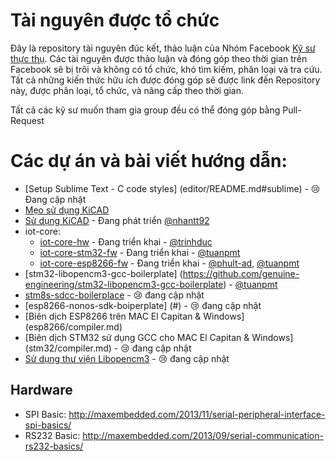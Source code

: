 # Tài nguyên được tổ chức
Đây là repository tài nguyên đúc kết, thảo luận của Nhóm Facebook [Kỹ sư thực thụ](https://www.facebook.com/groups/kysuthucthu). Các tài nguyên được thảo luận và đóng góp theo thời gian trên Facebook sẽ bị trôi và không có tổ chức, khó tìm kiếm, phân loại và tra cứu.
Tất cả những kiến thức hữu ích được đóng góp sẽ được link đến Repository này, được phân loại, tổ chức, và nâng cấp theo thời gian.

Tất cả các kỹ sư muốn tham gia group đều có thể đóng góp bằng Pull-Request

# Các dự án và bài viết hướng dẫn: 

- [Setup Sublime Text - C code styles] (editor/README.md#sublime) - :cry: Đang cập nhật
- [Mẹo sử dụng KiCAD ](kicad/tips.md)
- [Sử dụng KiCAD](kicad/README.md)  - Đang phát triển [@nhantt92](https://github.com/nhantt92)
- iot-core:
    + [iot-core-hw](https://github.com/genuine-engineering/iot-core-hw) - Đang triển khai - [@trinhduc](https://github.com/trinhduc)
    + [iot-core-stm32-fw](https://github.com/genuine-engineering/iot-core-stm32-fw) - Đang triển khai - [@tuanpmt](https://github.com/tuanpmt)
    + [iot-core-esp8266-fw](https://github.com/genuine-engineering/iot-core-esp8266-fw) - Đang triển khai - [@phult-ad](https://github.com/phult-ad), [@tuanpmt](https://github.com/tuanpmt)
- [stm32-libopencm3-gcc-boilerplate] (https://github.com/genuine-engineering/stm32-libopencm3-gcc-boilerplate)  - [@tuanpmt](https://github.com/tuanpmt)
- [stm8s-sdcc-boilerplace](#)  - :cry: đang cập nhật
- [esp8266-nonos-sdk-boiperplate] (#)  - :cry: đang cập nhật
- [Biên dịch ESP8266 trên MAC El Capitan & Windows] (esp8266/compiler.md)
- [Biên dịch STM32 sử dụng GCC cho MAC El Capitan & Windows] (stm32/compiler.md)  - :cry: đang cập nhật
- [Sử dụng thư viện Libopencm3](stm32/libopencm3.md) - :cry: đang cập nhật

## Hardware 
- SPI Basic: http://maxembedded.com/2013/11/serial-peripheral-interface-spi-basics/ 
- RS232 Basic: http://maxembedded.com/2013/09/serial-communication-rs232-basics/